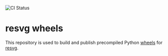 ![CI Status](https://github.com/anthrotype/resvg-wheels/actions/workflows/ci.yml/badge.svg)

# resvg wheels

This repository is used to build and publish precompiled Python [wheels](https://pythonwheels.com/) for [resvg](https://github.com/RazrFalcon/resvg).
